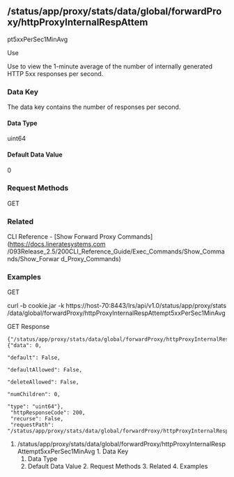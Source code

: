 ## /status/app/proxy/stats/data/global/forwardProxy/httpProxyInternalRespAttem
pt5xxPerSec1MinAvg

Use

Use to view the 1-minute average of the number of internally generated HTTP
5xx responses per second.

### Data Key

The data key contains the number of responses per second.

#### Data Type

uint64

#### Default Data Value

0

### Request Methods

GET

### Related

CLI Reference - [Show Forward Proxy Commands](https://docs.lineratesystems.com
/093Release_2.5/200CLI_Reference_Guide/Exec_Commands/Show_Commands/Show_Forwar
d_Proxy_Commands)

### Examples

GET

curl -b cookie.jar -k https://host-70:8443/lrs/api/v1.0/status/app/proxy/stats
/data/global/forwardProxy/httpProxyInternalRespAttempt5xxPerSec1MinAvg

GET Response

    
    {"/status/app/proxy/stats/data/global/forwardProxy/httpProxyInternalRespAttempt5xxPerSec1MinAvg": {"data": 0,
                                                                                                        "default": False,
                                                                                                        "defaultAllowed": False,
                                                                                                        "deleteAllowed": False,
                                                                                                        "numChildren": 0,
                                                                                                        "type": "uint64"},
     "httpResponseCode": 200,
     "recurse": False,
     "requestPath": "/status/app/proxy/stats/data/global/forwardProxy/httpProxyInternalRespAttempt5xxPerSec1MinAvg"}
    

  1. /status/app/proxy/stats/data/global/forwardProxy/httpProxyInternalRespAttempt5xxPerSec1MinAvg
    1. Data Key
      1. Data Type
      2. Default Data Value
    2. Request Methods
    3. Related
    4. Examples

